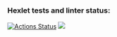 ### Hexlet tests and linter status:
[![Actions Status](https://github.com/MUCT0P/js-starter-project-44/workflows/hexlet-check/badge.svg)](https://github.com/MUCT0P/js-starter-project-44/actions)
<a href="https://codeclimate.com/github/MUCT0P/js-starter-project-44/maintainability"><img src="https://api.codeclimate.com/v1/badges/789299fc940d3c54c936/maintainability" /></a>
